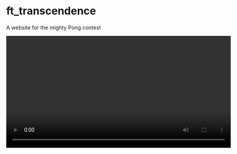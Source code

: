# ft_transcendence

A website for the mighty Pong contest

<video width="600" controls>
  <source src="./readme/pongoffice.webm" type="video/webm">
  Your browser does not support the video tag.
</video>
